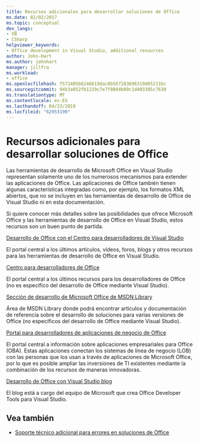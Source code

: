 ```yaml
---
title: Recursos adicionales para desarrollar soluciones de Office
ms.date: 02/02/2017
ms.topic: conceptual
dev_langs:
- VB
- CSharp
helpviewer_keywords:
- Office development in Visual Studio, additional resources
author: John-Hart
ms.author: johnhart
manager: jillfra
ms.workload:
- office
ms.openlocfilehash: f572405b6246619dac8b567283696319d65211bc
ms.sourcegitcommit: 94b3a052fb1229c7e7f8804b09c1d403385c7630
ms.translationtype: MT
ms.contentlocale: es-ES
ms.lasthandoff: 04/23/2019
ms.locfileid: "62953190"
---
```

# <a name="additional-resources-to-develop-office-solutions"></a>Recursos adicionales para desarrollar soluciones de Office
  Las herramientas de desarrollo de Microsoft Office en Visual Studio representan solamente uno de los numerosos mecanismos para extender las aplicaciones de Office. Las aplicaciones de Office también tienen algunas características integradas como, por ejemplo, los formatos XML abiertos, que no se incluyen en las herramientas de desarrollo de Office de Visual Studio ni en esta documentación.

 Si quiere conocer más detalles sobre las posibilidades que ofrece Microsoft Office y las herramientas de desarrollo de Office en Visual Studio, estos recursos son un buen punto de partida.

[Desarrollo de Office con el Centro para desarrolladores de Visual Studio](http://go.microsoft.com/fwlink/?LinkId=149752)

El portal central a los últimos artículos, vídeos, foros, blogs y otros recursos para las herramientas de desarrollo de Office en Visual Studio.

[Centro para desarrolladores de Office](http://go.microsoft.com/fwlink/?LinkId=83467)

El portal central a los últimos recursos para los desarrolladores de Office (no es específico del desarrollo de Office mediante Visual Studio).

[Sección de desarrollo de Microsoft Office de MSDN Library](http://go.microsoft.com/fwlink/?LinkId=149870)

Área de MSDN Library donde podrá encontrar artículos y documentación de referencia sobre el desarrollo de soluciones para varias versiones de Office (no específicos del desarrollo de Office mediante Visual Studio).

[Portal para desarrolladores de aplicaciones de negocio de Office](http://go.microsoft.com/fwlink/?LinkId=99125)

El portal central a información sobre aplicaciones empresariales para Office (OBA). Estas aplicaciones conectan los sistemas de línea de negocio (LOB) con las personas que los usan a través de aplicaciones de Microsoft Office, por lo que es posible ampliar las inversiones de TI existentes mediante la combinación de los recursos de maneras innovadoras.

[Desarrollo de Office con Visual Studio blog](http://go.microsoft.com/fwlink/?LinkId=149748)

El blog está a cargo del equipo de Microsoft que crea Office Developer Tools para Visual Studio.

## <a name="see-also"></a>Vea también
- [Soporte técnico adicional para errores en soluciones de Office](../vsto/additional-support-for-errors-in-office-solutions.md)
